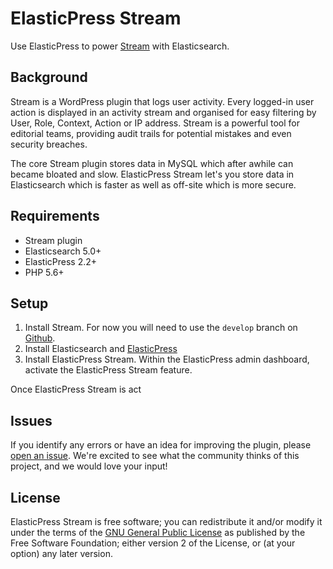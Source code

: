 ElasticPress Stream
===========================

Use ElasticPress to power [Stream](https://wordpress.org/plugins/stream/) with Elasticsearch.

## Background

Stream is a WordPress plugin that logs user activity. Every logged-in user action is displayed in an activity stream and organised for easy filtering by User, Role, Context, Action or IP address. Stream is a powerful tool for editorial teams, providing audit trails for potential mistakes and even security breaches.

The core Stream plugin stores data in MySQL which after awhile can became bloated and slow. ElasticPress Stream let's you store data in Elasticsearch which is faster as well as off-site which is more secure.

## Requirements

* Stream plugin
* Elasticsearch 5.0+
* ElasticPress 2.2+
* PHP 5.6+

## Setup

1. Install Stream. For now you will need to use the `develop` branch on [Github](https://github.com/xwp/stream).
2. Install Elasticsearch and [ElasticPress](https://wordpress.org/plugins/elasticpress/)
3. Install ElasticPress Stream. Within the ElasticPress admin dashboard, activate the ElasticPress Stream feature.

Once ElasticPress Stream is act

## Issues

If you identify any errors or have an idea for improving the plugin, please [open an issue](https://github.com/10up/elasticpress-autosuggest/issues). We're excited to see what the community thinks of this project, and we would love your input!

## License

ElasticPress Stream is free software; you can redistribute it and/or modify it under the terms of the [GNU General Public License](http://www.gnu.org/licenses/gpl-2.0.html) as published by the Free Software Foundation; either version 2 of the License, or (at your option) any later version.
